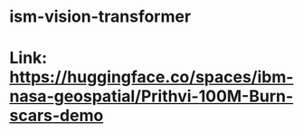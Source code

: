 # ism-vision-transformer


# Link: https://huggingface.co/spaces/ibm-nasa-geospatial/Prithvi-100M-Burn-scars-demo
